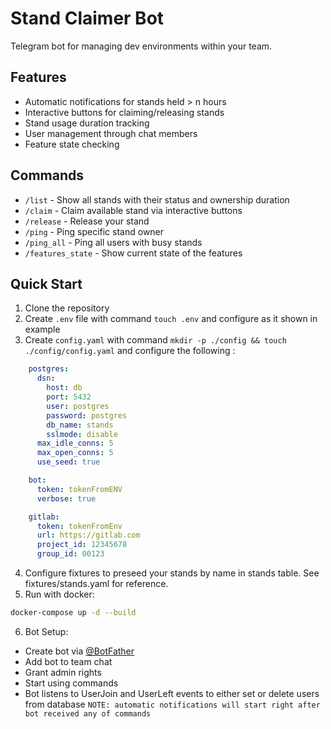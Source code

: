 # Stand Claimer Bot

Telegram bot for managing dev environments within your team.

## Features

- Automatic notifications for stands held > n hours
- Interactive buttons for claiming/releasing stands
- Stand usage duration tracking
- User management through chat members
- Feature state checking
## Commands

- `/list` - Show all stands with their status and ownership duration
- `/claim` - Claim available stand via interactive buttons
- `/release` - Release your stand
- `/ping` - Ping specific stand owner
- `/ping_all` - Ping all users with busy stands
- `/features_state` - Show current state of the features

## Quick Start

1. Clone the repository
2. Create `.env` file with command ```touch .env``` and configure as it shown in example
3. Create `config.yaml` with command ```mkdir -p ./config && touch ./config/config.yaml``` and configure the following : 
```yaml
    postgres:
      dsn:
        host: db
        port: 5432
        user: postgres
        password: postgres
        db_name: stands
        sslmode: disable
      max_idle_conns: 5
      max_open_conns: 5
      use_seed: true

    bot:
      token: tokenFromENV
      verbose: true

    gitlab:
      token: tokenFromEnv
      url: https://gitlab.com
      project_id: 12345678
      group_id: 00123
```
4. Configure fixtures to preseed your stands by name in stands table. See fixtures/stands.yaml for reference.
5. Run with docker:
```bash
docker-compose up -d --build
```
6. Bot Setup:
- Create bot via [@BotFather](https://t.me/botfather)
- Add bot to team chat
- Grant admin rights
- Start using commands
- Bot listens to UserJoin and UserLeft events to either set or delete users from database
``` NOTE: automatic notifications will start right after bot received any of commands ```

